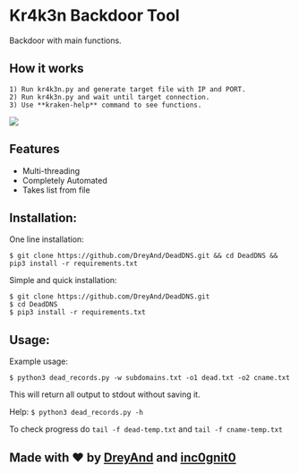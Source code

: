 # Kr4k3n Backdoor Tool
 Backdoor with main functions.

## How it works
```
1) Run kr4k3n.py and generate target file with IP and PORT.
2) Run kr4k3n.py and wait until target connection. 
3) Use **kraken-help** command to see functions.
```

![](https://j.gifs.com/jZoEJB.gif)

## Features
- Multi-threading
- Completely Automated
- Takes list from file

## Installation:
One line installation:
```
$ git clone https://github.com/DreyAnd/DeadDNS.git && cd DeadDNS && pip3 install -r requirements.txt
```

Simple and quick installation:
```
$ git clone https://github.com/DreyAnd/DeadDNS.git
$ cd DeadDNS
$ pip3 install -r requirements.txt
```

## Usage:

Example usage:
```
$ python3 dead_records.py -w subdomains.txt -o1 dead.txt -o2 cname.txt
```

This will return all output to stdout without saving it.

Help: `$ python3 dead_records.py -h`

To check progress do `tail -f dead-temp.txt` and `tail -f cname-temp.txt`

## Made with :heart: by [DreyAnd](https://github.com/DreyAnd) and [inc0gnit0](https://github.com/iinc0gnit0)

